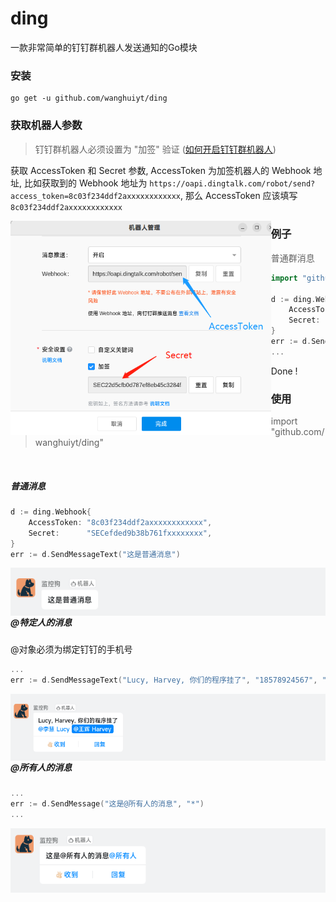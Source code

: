 # ding

一款非常简单的钉钉群机器人发送通知的Go模块



### 安装

```
go get -u github.com/wanghuiyt/ding
```



### 获取机器人参数

> 钉钉群机器人必须设置为 "加签" 验证 ([如何开启钉钉群机器人](HOWTO.md))

获取 AccessToken 和 Secret 参数, AccessToken 为加签机器人的 Webhook 地址, 比如获取到的 Webhook 地址为 `https://oapi.dingtalk.com/robot/send?access_token=8c03f234ddf2axxxxxxxxxxxx`, 那么 AccessToken 应该填写 `8c03f234ddf2axxxxxxxxxxxx`

<img style="float: left; zoom: 67%;" src="img/P9.png" alt="img-at" />



### 例子

> 普通群消息

```go
import "github.com/wanghuiyt/ding"

d := ding.Webhook{
    AccessToken: "8c03f234ddf2axxxxxxxxxxxx",
    Secret:      "SECefded9b38b761fxxxxxxxx",
}
err := d.SendMessageText("这是普通的群消息")
...
```

Done !




### 使用

> import "github.com/wanghuiyt/ding"

<br>

##### 普通消息
```go
d := ding.Webhook{
    AccessToken: "8c03f234ddf2axxxxxxxxxxxx",
    Secret:      "SECefded9b38b761fxxxxxxxx",
}
err := d.SendMessageText("这是普通消息")
```
<img style="float: left;" src="img/P6.png" alt="img-at" />

<br>

##### @特定人的消息

@对象必须为绑定钉钉的手机号

```go
...
err := d.SendMessageText("Lucy, Harvey, 你们的程序挂了", "18578924567", "+13414567890")
```

<img style="float: left;" src="img/P7.png" alt="img-at" />

<br>

##### @所有人的消息

```go
...
err := d.SendMessage("这是@所有人的消息", "*")
...
```

<img style="float: left" src="img/P8.png" alt="i" />
